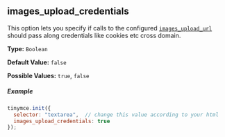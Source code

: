 ## images_upload_credentials

This option lets you specify if calls to the configured [`images_upload_url`](images-upload-url) should pass along credentials like cookies etc cross domain.

**Type:** `Boolean`

**Default Value:** `false`

**Possible Values:** `true`, `false`

##### Example

```js
tinymce.init({
  selector: "textarea",  // change this value according to your html
  images_upload_credentials: true
});
```
